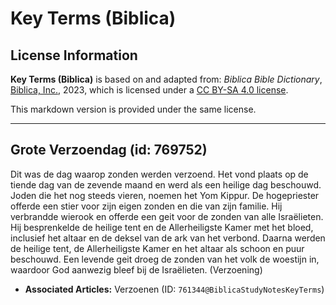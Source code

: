 # Key Terms (Biblica)

## License Information

**Key Terms (Biblica)** is based on and adapted from: _Biblica Bible Dictionary_, [Biblica, Inc.](https://www.biblica.com/), 2023, which is licensed under a [CC BY-SA 4.0 license](https://creativecommons.org/licenses/by-sa/4.0/legalcode.en).

This markdown version is provided under the same license.



--------------------------------

## Grote Verzoendag (id: 769752)

Dit was de dag waarop zonden werden verzoend. Het vond plaats op de tiende dag van de zevende maand en werd als een heilige dag beschouwd. Joden die het nog steeds vieren, noemen het Yom Kippur. De hogepriester offerde een stier voor zijn eigen zonden en die van zijn familie. Hij verbrandde wierook en offerde een geit voor de zonden van alle Israëlieten. Hij besprenkelde de heilige tent en de Allerheiligste Kamer met het bloed, inclusief het altaar en de deksel van de ark van het verbond. Daarna werden de heilige tent, de Allerheiligste Kamer en het altaar als schoon en puur beschouwd. Een levende geit droeg de zonden van het volk de woestijn in, waardoor God aanwezig bleef bij de Israëlieten. (Verzoening)

* **Associated Articles:** Verzoenen (ID: `761344@BiblicaStudyNotesKeyTerms`)

